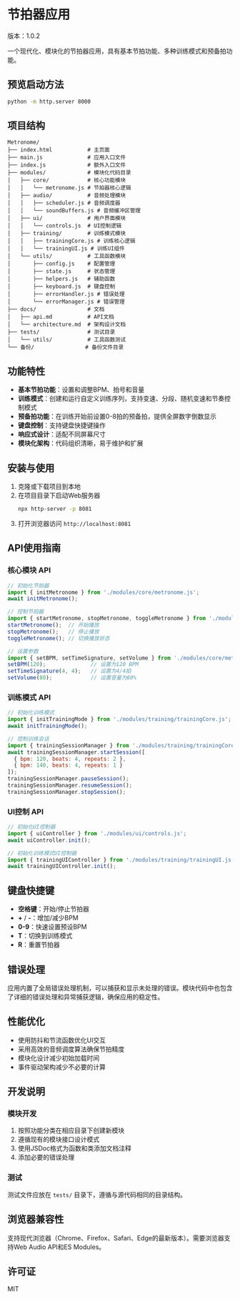 # 节拍器应用

版本：1.0.2

一个现代化、模块化的节拍器应用，具有基本节拍功能、多种训练模式和预备拍功能。

## 预览启动方法
```bash
python -m http.server 8000
```

## 项目结构

```
Metronome/
├── index.html           # 主页面
├── main.js              # 应用入口文件
├── index.js             # 额外入口文件
├── modules/             # 模块化代码目录
│   ├── core/            # 核心功能模块
│   │   └── metronome.js # 节拍器核心逻辑
│   ├── audio/           # 音频处理模块
│   │   ├── scheduler.js # 音频调度器
│   │   └── soundBuffers.js # 音频缓冲区管理
│   ├── ui/              # 用户界面模块
│   │   └── controls.js  # UI控制逻辑
│   ├── training/        # 训练模式模块
│   │   ├── trainingCore.js # 训练核心逻辑
│   │   └── trainingUI.js # 训练UI组件
│   └── utils/           # 工具函数模块
│       ├── config.js    # 配置管理
│       ├── state.js     # 状态管理
│       ├── helpers.js   # 辅助函数
│       ├── keyboard.js  # 键盘控制
│       ├── errorHandler.js # 错误处理
│       └── errorManager.js # 错误管理
├── docs/                # 文档
│   ├── api.md           # API文档
│   └── architecture.md  # 架构设计文档
├── tests/               # 测试目录
│   └── utils/           # 工具函数测试
└── 备份/                # 备份文件目录
```

## 功能特性

- **基本节拍功能**：设置和调整BPM、拍号和音量
- **训练模式**：创建和运行自定义训练序列，支持变速、分段、随机变速和节奏控制模式
- **预备拍功能**：在训练开始前设置0-8拍的预备拍，提供全屏数字倒数显示
- **键盘控制**：支持键盘快捷键操作
- **响应式设计**：适配不同屏幕尺寸
- **模块化架构**：代码组织清晰，易于维护和扩展

## 安装与使用

1. 克隆或下载项目到本地
2. 在项目目录下启动Web服务器
   ```bash
   npx http-server -p 8081
   ```
3. 打开浏览器访问 `http://localhost:8081`

## API使用指南

### 核心模块 API

```javascript
// 初始化节拍器
import { initMetronome } from './modules/core/metronome.js';
await initMetronome();

// 控制节拍器
import { startMetronome, stopMetronome, toggleMetronome } from './modules/core/metronome.js';
startMetronome();  // 开始播放
stopMetronome();   // 停止播放
toggleMetronome(); // 切换播放状态

// 设置参数
import { setBPM, setTimeSignature, setVolume } from './modules/core/metronome.js';
setBPM(120);              // 设置为120 BPM
setTimeSignature(4, 4);   // 设置为4/4拍
setVolume(80);            // 设置音量为80%
```

### 训练模式 API

```javascript
// 初始化训练模式
import { initTrainingMode } from './modules/training/trainingCore.js';
await initTrainingMode();

// 控制训练会话
import { trainingSessionManager } from './modules/training/trainingCore.js';
await trainingSessionManager.startSession([
  { bpm: 120, beats: 4, repeats: 2 },
  { bpm: 140, beats: 4, repeats: 1 }
]);
trainingSessionManager.pauseSession();
trainingSessionManager.resumeSession();
trainingSessionManager.stopSession();
```

### UI控制 API

```javascript
// 初始化UI控制器
import { uiController } from './modules/ui/controls.js';
await uiController.init();

// 初始化训练模式UI控制器
import { trainingUIController } from './modules/training/trainingUI.js';
await trainingUIController.init();
```

## 键盘快捷键

- **空格键**：开始/停止节拍器
- **+** / **-**：增加/减少BPM
- **0-9**：快速设置预设BPM
- **T**：切换到训练模式
- **R**：重置节拍器

## 错误处理

应用内置了全局错误处理机制，可以捕获和显示未处理的错误。模块代码中也包含了详细的错误处理和异常捕获逻辑，确保应用的稳定性。

## 性能优化

- 使用防抖和节流函数优化UI交互
- 采用高效的音频调度算法确保节拍精度
- 模块化设计减少初始加载时间
- 事件驱动架构减少不必要的计算

## 开发说明

### 模块开发

1. 按照功能分类在相应目录下创建新模块
2. 遵循现有的模块接口设计模式
3. 使用JSDoc格式为函数和类添加文档注释
4. 添加必要的错误处理

### 测试

测试文件应放在 `tests/` 目录下，遵循与源代码相同的目录结构。

## 浏览器兼容性

支持现代浏览器（Chrome、Firefox、Safari、Edge的最新版本）。需要浏览器支持Web Audio API和ES Modules。

## 许可证

MIT